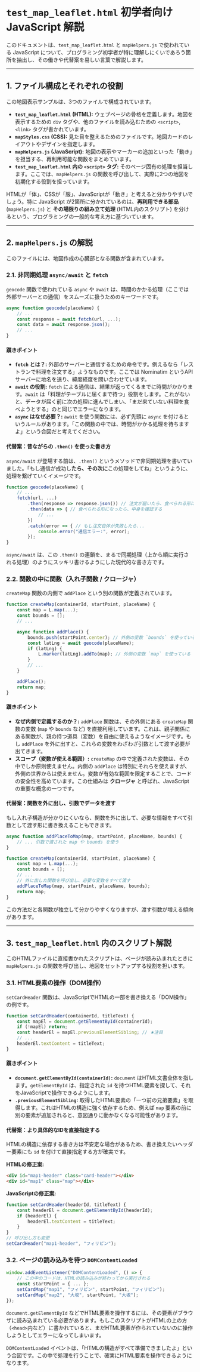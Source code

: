 # `test_map_leaflet.html` 初学者向け JavaScript 解説

このドキュメントは、`test_map_leaflet.html` と `mapHelpers.js` で使われている JavaScript について、プログラミング初学者が特に理解しにくいであろう箇所を抽出し、その働きや代替案を易しい言葉で解説します。

---

## 1. ファイル構成とそれぞれの役割

この地図表示サンプルは、3つのファイルで構成されています。

*   **`test_map_leaflet.html` (HTML):** ウェブページの骨格を定義します。地図を表示するための `div` タグや、他のファイルを読み込むための `<script>`, `<link>` タグが書かれています。
*   **`mapStyles.css` (CSS):** 見た目を整えるためのファイルです。地図カードのレイアウトやデザインを指定します。
*   **`mapHelpers.js` (JavaScript):** 地図の表示やマーカーの追加といった「動き」を担当する、再利用可能な関数をまとめています。
*   **`test_map_leaflet.html` 内の `<script>` タグ:** そのページ固有の処理を担当します。ここでは、`mapHelpers.js` の関数を呼び出して、実際に2つの地図を初期化する役割を担っています。

HTMLが「体」、CSSが「服」、JavaScriptが「動き」と考えると分かりやすいでしょう。特に JavaScript が2箇所に分かれているのは、**再利用できる部品** (`mapHelpers.js`) と **その場限りの組み立て処理** (HTML内のスクリプト) を分けるという、プログラミングの一般的な考え方に基づいています。

---

## 2. `mapHelpers.js` の解説

このファイルには、地図作成の心臓部となる関数が含まれています。

### 2.1. 非同期処理 `async/await` と `fetch`

`geocode` 関数で使われている `async` や `await` は、時間のかかる処理（ここでは外部サーバーとの通信）をスムーズに扱うためのキーワードです。

```javascript
async function geocode(placeName) {
    // ...
    const response = await fetch(url, ...);
    const data = await response.json();
    // ...
}
```

#### 躓きポイント

*   **`fetch` とは？:** 外部のサーバーと通信するための命令です。例えるなら「レストランで料理を注文する」ようなものです。ここでは Nominatim というAPIサーバーに地名を送り、緯度経度を問い合わせています。
*   **`await` の役割:** `fetch` による通信は、結果が返ってくるまでに時間がかかります。`await` は「料理がテーブルに届くまで待つ」役割をします。これがないと、データが届く前に次の処理に進んでしまい、「まだ来ていない料理を食べようとする」のと同じでエラーになります。
*   **`async` はなぜ必要？:** `await` を使う関数には、必ず先頭に `async` を付けるというルールがあります。「この関数の中では、時間がかかる処理を待ちますよ」という合図だと考えてください。

#### 代替案：昔ながらの `.then()` を使った書き方

`async/await` が登場する前は、`.then()` というメソッドで非同期処理を書いていました。「もし通信が成功し**たら、その次に**この処理をしてね」というように、処理を繋げていくイメージです。

```javascript
function geocode(placeName) {
    // ...
    fetch(url, ...)
        .then(response => response.json()) // 注文が届いたら、食べられる形にする
        .then(data => { // 食べられる形になったら、中身を確認する
            // ...
        })
        .catch(error => { // もし注文自体が失敗したら...
            console.error("通信エラー:", error);
        });
}
```
`async/await` は、この `.then()` の連鎖を、まるで同期処理（上から順に実行される処理）のようにスッキリ書けるようにした現代的な書き方です。

### 2.2. 関数の中に関数（入れ子関数 / クロージャ）

`createMap` 関数の内側で `addPlace` という別の関数が定義されています。

```javascript
function createMap(containerId, startPoint, placeName) {
    const map = L.map(...);
    const bounds = [];
    // ...

    async function addPlace() {
        bounds.push(startPoint.center); // 外側の変数 `bounds` を使っている
        const latLng = await geocode(placeName);
        if (latLng) {
            L.marker(latLng).addTo(map); // 外側の変数 `map` を使っている
        }
        // ...
    }

    addPlace();
    return map;
}
```
#### 躓きポイント

*   **なぜ内側で定義するのか？:** `addPlace` 関数は、その外側にある `createMap` 関数の変数 (`map` や `bounds` など) を直接利用しています。これは、親子関係にある関数が、親の持つ道具（変数）を自由に使えるようなイメージです。もし `addPlace` を外に出すと、これらの変数をわざわざ引数として渡す必要が出てきます。
*   **スコープ（変数が使える範囲）:** `createMap` の中で定義された変数は、その中でしか原則使えません。内側の `addPlace` は特別にそれらを使えますが、外側の世界からは使えません。変数が有効な範囲を限定することで、コードの安全性を高めています。この仕組みは **クロージャ** と呼ばれ、JavaScriptの重要な概念の一つです。

#### 代替案：関数を外に出し、引数でデータを渡す

もし入れ子構造が分かりにくいなら、関数を外に出して、必要な情報をすべて引数として渡す形に書き換えることもできます。

```javascript
async function addPlaceToMap(map, startPoint, placeName, bounds) {
    // ... 引数で渡された map や bounds を使う
}

function createMap(containerId, startPoint, placeName) {
    const map = L.map(...);
    const bounds = [];
    // ...
    // 外に出した関数を呼び出し、必要な変数をすべて渡す
    addPlaceToMap(map, startPoint, placeName, bounds);
    return map;
}
```
この方法だと各関数が独立して分かりやすくなりますが、渡す引数が増える傾向があります。

---

## 3. `test_map_leaflet.html` 内のスクリプト解説

このHTMLファイルに直接書かれたスクリプトは、ページが読み込まれたときに `mapHelpers.js` の関数を呼び出し、地図をセットアップする役割を担います。

### 3.1. HTML要素の操作（DOM操作）

`setCardHeader` 関数は、JavaScriptでHTMLの一部を書き換える「DOM操作」の例です。

```javascript
function setCardHeader(containerId, titleText) {
    const mapEl = document.getElementById(containerId);
    if (!mapEl) return;
    const headerEl = mapEl.previousElementSibling; // ★注目
    // ...
    headerEl.textContent = titleText;
}
```

#### 躓きポイント

*   **`document.getElementById(containerId)`:** `document` はHTML文書全体を指します。`getElementById` は、指定された `id` を持つHTML要素を探して、それをJavaScriptで操作できるようにします。
*   **`.previousElementSibling`:** 取得したHTML要素の「一つ前の兄弟要素」を取得します。これはHTMLの構造に強く依存するため、例えば `map` 要素の前に別の要素が追加されると、意図通りに動かなくなる可能性があります。

#### 代替案：より具体的なIDを直接指定する

HTMLの構造に依存する書き方は不安定な場合があるため、書き換えたいヘッダー要素にも `id` を付けて直接指定する方が確実です。

**HTMLの修正案:**
```html
<div id="map1-header" class="card-header"></div>
<div id="map1" class="map"></div>
```

**JavaScriptの修正案:**
```javascript
function setCardHeader(headerId, titleText) {
    const headerEl = document.getElementById(headerId);
    if (headerEl) {
        headerEl.textContent = titleText;
    }
}
// 呼び出し方も変更
setCardHeader("map1-header", "フィリピン");
```

### 3.2. ページの読み込みを待つ `DOMContentLoaded`

```javascript
window.addEventListener("DOMContentLoaded", () => {
    // この中のコードは、HTMLの読み込みが終わってから実行される
    const startPoint = { ... };
    setCardMap("map1", "フィリピン", startPoint, "フィリピン");
    setCardMap("map2", "大坂", startPoint, "大坂");
});
```
`document.getElementById` などでHTML要素を操作するには、その要素がブラウザに読み込まれている必要があります。もしこのスクリプトがHTMLの上の方（`<head>`内など）に書かれていると、まだHTML要素が作られていないのに操作しようとしてエラーになってしまいます。

`DOMContentLoaded` イベントは、「HTMLの構造がすべて準備できましたよ」という合図です。この中で処理を行うことで、確実にHTML要素を操作できるようになります。
